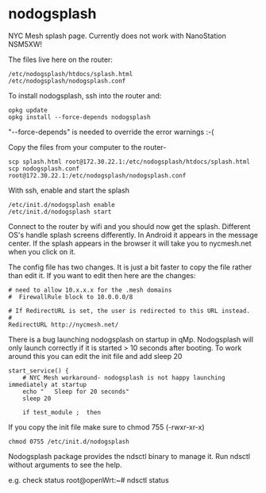 # nodogsplash

NYC Mesh splash page. Currently does not work with NanoStation NSM5XW!

The files live here on the router:

```
/etc/nodogsplash/htdocs/splash.html
/etc/nodogsplash/nodogsplash.conf
```

To install nodogsplash, ssh into the router and:
 
```
opkg update
opkg install --force-depends nodogsplash
```

"--force-depends" is needed to override the error warnings :-(

Copy the files from your computer to the router-
```
scp splash.html root@172.30.22.1:/etc/nodogsplash/htdocs/splash.html
scp nodogsplash.conf root@172.30.22.1:/etc/nodogsplash/nodogsplash.conf
```

With ssh, enable and start the splash
```
/etc/init.d/nodogsplash enable
/etc/init.d/nodogsplash start
```

Connect to the router by wifi and you should now get the splash. Different OS's handle splash screens differently. In Android it appears in the message center. If the splash appears in the browser it will take you to nycmesh.net when you click on it.


The config file has two changes. It is just a bit faster to copy the file rather than edit it. If you want to edit then here are the changes:

```
# need to allow 10.x.x.x for the .mesh domains
#  FirewallRule block to 10.0.0.0/8
```
```
# If RedirectURL is set, the user is redirected to this URL instead.
# 
RedirectURL http://nycmesh.net/
```

There is a bug launching nodogsplash on startup in qMp. Nodogsplash will only launch correctly if it is started > 10 seconds after booting. To work around this you can edit the init file and add sleep 20 

```
start_service() {
	# NYC Mesh workaround- nodogsplash is not happy launching immediately at startup
	echo "   Sleep for 20 seconds"
	sleep 20

	if test_module ;  then
```
If you copy the init file make sure to chmod 755 (-rwxr-xr-x)
```
chmod 0755 /etc/init.d/nodogsplash
```



Nodogsplash package provides the ndsctl binary to manage it. Run ndsctl without arguments to see the help.

e.g. check status
root@openWrt:~# ndsctl status